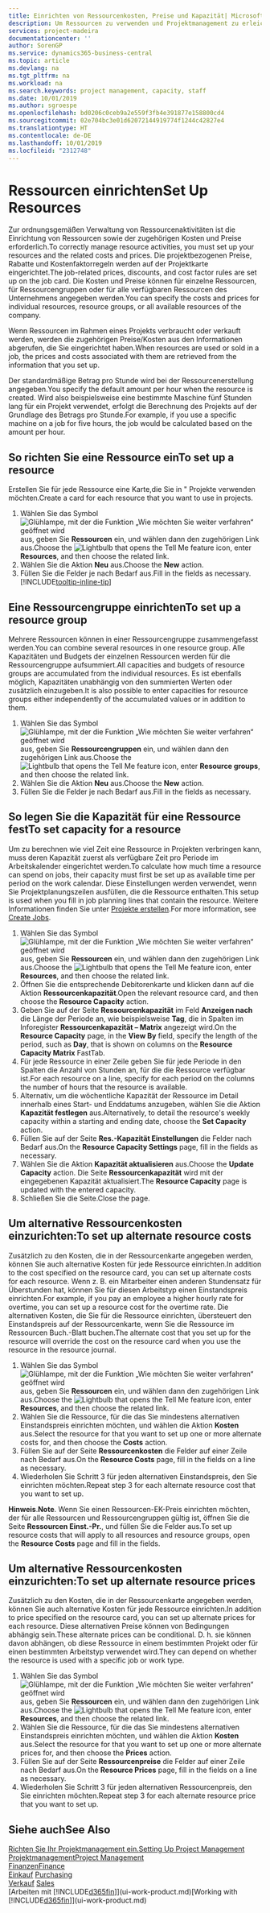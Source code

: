 ```yaml
---
title: Einrichten von Ressourcenkosten, Preise und Kapazität| Microsoft Docs
description: Um Ressourcen zu verwenden und Projektmanagement zu erleichtern, können Sie Kosten und Preisen für einzelne Ressourcen oder Ressourcengruppen angeben und die die Ressourcenkapazität festlegen.
services: project-madeira
documentationcenter: ''
author: SorenGP
ms.service: dynamics365-business-central
ms.topic: article
ms.devlang: na
ms.tgt_pltfrm: na
ms.workload: na
ms.search.keywords: project management, capacity, staff
ms.date: 10/01/2019
ms.author: sgroespe
ms.openlocfilehash: bd0206c0ceb9a2e559f3fb4e391877e158800cd4
ms.sourcegitcommit: 02e704bc3e01d62072144919774f1244c42827e4
ms.translationtype: HT
ms.contentlocale: de-DE
ms.lasthandoff: 10/01/2019
ms.locfileid: "2312748"
---
```

# <a name="set-up-resources"></a><span data-ttu-id="83652-103">Ressourcen einrichten</span><span class="sxs-lookup"><span data-stu-id="83652-103">Set Up Resources</span></span>
<span data-ttu-id="83652-104">Zur ordnungsgemäßen Verwaltung von Ressourcenaktivitäten ist die Einrichtung von Ressourcen sowie der zugehörigen Kosten und Preise erforderlich.</span><span class="sxs-lookup"><span data-stu-id="83652-104">To correctly manage resource activities, you must set up your resources and the related costs and prices.</span></span> <span data-ttu-id="83652-105">Die projektbezogenen Preise, Rabatte und Kostenfaktorregeln werden auf der Projektkarte eingerichtet.</span><span class="sxs-lookup"><span data-stu-id="83652-105">The job-related prices, discounts, and cost factor rules are set up on the job card.</span></span> <span data-ttu-id="83652-106">Die Kosten und Preise können für einzelne Ressourcen, für Ressourcengruppen oder für alle verfügbaren Ressourcen des Unternehmens angegeben werden.</span><span class="sxs-lookup"><span data-stu-id="83652-106">You can specify the costs and prices for individual resources, resource groups, or all available resources of the company.</span></span>

<span data-ttu-id="83652-107">Wenn Ressourcen im Rahmen eines Projekts verbraucht oder verkauft werden, werden die zugehörigen Preise/Kosten aus den Informationen abgerufen, die Sie eingerichtet haben.</span><span class="sxs-lookup"><span data-stu-id="83652-107">When resources are used or sold in a job, the prices and costs associated with them are retrieved from the information that you set up.</span></span>

<span data-ttu-id="83652-108">Der standardmäßige Betrag pro Stunde wird bei der Ressourcenerstellung angegeben.</span><span class="sxs-lookup"><span data-stu-id="83652-108">You specify the default amount per hour when the resource is created.</span></span> <span data-ttu-id="83652-109">Wird also beispielsweise eine bestimmte Maschine fünf Stunden lang für ein Projekt verwendet, erfolgt die Berechnung des Projekts auf der Grundlage des Betrags pro Stunde.</span><span class="sxs-lookup"><span data-stu-id="83652-109">For example, if you use a specific machine on a job for five hours, the job would be calculated based on the amount per hour.</span></span>

## <a name="to-set-up-a-resource"></a><span data-ttu-id="83652-110">So richten Sie eine Ressource ein</span><span class="sxs-lookup"><span data-stu-id="83652-110">To set up a resource</span></span>
<span data-ttu-id="83652-111">Erstellen Sie für jede Ressource eine Karte,die Sie in " Projekte verwenden möchten.</span><span class="sxs-lookup"><span data-stu-id="83652-111">Create a card for each resource that you want to use in projects.</span></span>

1. <span data-ttu-id="83652-112">Wählen Sie das Symbol ![Glühlampe, mit der die Funktion „Wie möchten Sie weiter verfahren“ geöffnet wird](media/ui-search/search_small.png "Wie möchten Sie weiter verfahren?") aus, geben Sie **Ressourcen** ein, und wählen dann den zugehörigen Link aus.</span><span class="sxs-lookup"><span data-stu-id="83652-112">Choose the ![Lightbulb that opens the Tell Me feature](media/ui-search/search_small.png "Tell me what you want to do") icon, enter **Resources**, and then choose the related link.</span></span>
2. <span data-ttu-id="83652-113">Wählen Sie die Aktion **Neu** aus.</span><span class="sxs-lookup"><span data-stu-id="83652-113">Choose the **New** action.</span></span>
3. <span data-ttu-id="83652-114">Füllen Sie die Felder je nach Bedarf aus.</span><span class="sxs-lookup"><span data-stu-id="83652-114">Fill in the fields as necessary.</span></span> [!INCLUDE[tooltip-inline-tip](includes/tooltip-inline-tip_md.md)]  

## <a name="to-set-up-a-resource-group"></a><span data-ttu-id="83652-115">Eine Ressourcengruppe einrichten</span><span class="sxs-lookup"><span data-stu-id="83652-115">To set up a resource group</span></span>
<span data-ttu-id="83652-116">Mehrere Ressourcen können in einer Ressourcengruppe zusammengefasst werden.</span><span class="sxs-lookup"><span data-stu-id="83652-116">You can combine several resources in one resource group.</span></span> <span data-ttu-id="83652-117">Alle Kapazitäten und Budgets der einzelnen Ressourcen werden für die Ressourcengruppe aufsummiert.</span><span class="sxs-lookup"><span data-stu-id="83652-117">All capacities and budgets of resource groups are accumulated from the individual resources.</span></span> <span data-ttu-id="83652-118">Es ist ebenfalls möglich, Kapazitäten unabhängig von den summierten Werten oder zusätzlich einzugeben.</span><span class="sxs-lookup"><span data-stu-id="83652-118">It is also possible to enter capacities for resource groups either independently of the accumulated values or in addition to them.</span></span>

1. <span data-ttu-id="83652-119">Wählen Sie das Symbol ![Glühlampe, mit der die Funktion „Wie möchten Sie weiter verfahren“ geöffnet wird](media/ui-search/search_small.png "Wie möchten Sie weiter verfahren?") aus, geben Sie **Ressourcengruppen** ein, und wählen dann den zugehörigen Link aus.</span><span class="sxs-lookup"><span data-stu-id="83652-119">Choose the ![Lightbulb that opens the Tell Me feature](media/ui-search/search_small.png "Tell me what you want to do") icon, enter **Resource groups**, and then choose the related link.</span></span>
2. <span data-ttu-id="83652-120">Wählen Sie die Aktion **Neu** aus.</span><span class="sxs-lookup"><span data-stu-id="83652-120">Choose the **New** action.</span></span>
3. <span data-ttu-id="83652-121">Füllen Sie die Felder je nach Bedarf aus.</span><span class="sxs-lookup"><span data-stu-id="83652-121">Fill in the fields as necessary.</span></span>

## <a name="to-set-capacity-for-a-resource"></a><span data-ttu-id="83652-122">So legen Sie die Kapazität für eine Ressource fest</span><span class="sxs-lookup"><span data-stu-id="83652-122">To set capacity for a resource</span></span>
<span data-ttu-id="83652-123">Um zu berechnen wie viel Zeit eine Ressource in Projekten verbringen kann, muss deren Kapazität zuerst als verfügbare Zeit pro Periode im Arbeitskalender eingerichtet werden.</span><span class="sxs-lookup"><span data-stu-id="83652-123">To calculate how much time a resource can spend on jobs, their capacity must first be set up as available time per period on the work calendar.</span></span> <span data-ttu-id="83652-124">Diese Einstellungen werden verwendet, wenn Sie Projektplanungszeilen ausfüllen, die die Ressource enthalten.</span><span class="sxs-lookup"><span data-stu-id="83652-124">This setup is used when you fill in job planning lines that contain the resource.</span></span> <span data-ttu-id="83652-125">Weitere Informationen finden Sie unter  [Projekte erstellen](projects-how-create-jobs.md).</span><span class="sxs-lookup"><span data-stu-id="83652-125">For more information, see [Create Jobs](projects-how-create-jobs.md).</span></span>

1. <span data-ttu-id="83652-126">Wählen Sie das Symbol ![Glühlampe, mit der die Funktion „Wie möchten Sie weiter verfahren“ geöffnet wird](media/ui-search/search_small.png "Wie möchten Sie weiter verfahren?") aus, geben Sie **Ressourcen** ein, und wählen dann den zugehörigen Link aus.</span><span class="sxs-lookup"><span data-stu-id="83652-126">Choose the ![Lightbulb that opens the Tell Me feature](media/ui-search/search_small.png "Tell me what you want to do") icon, enter **Resources**, and then choose the related link.</span></span>
2. <span data-ttu-id="83652-127">Öffnen Sie die entsprechende Debitorenkarte und klicken dann auf die Aktion **Ressourcenkapazität**.</span><span class="sxs-lookup"><span data-stu-id="83652-127">Open the relevant resource card, and then choose the **Resource Capacity** action.</span></span>
3. <span data-ttu-id="83652-128">Geben Sie auf der Seite **Ressourcenkapazität** im Feld **Anzeigen nach** die Länge der Periode an, wie beispielsweise **Tag**, die in Spalten im Inforegister **Ressourcenkapazität – Matrix** angezeigt wird.</span><span class="sxs-lookup"><span data-stu-id="83652-128">On the **Resource Capacity** page, in the **View By** field, specify the length of the period, such as **Day**, that is shown on columns on the **Resource Capacity Matrix** FastTab.</span></span>
4. <span data-ttu-id="83652-129">Für jede Ressource in einer Zeile geben Sie für jede Periode in den Spalten die Anzahl von Stunden an, für die die Ressource verfügbar ist.</span><span class="sxs-lookup"><span data-stu-id="83652-129">For each resource on a line, specify for each period on the columns the number of hours that the resource is available.</span></span>
5. <span data-ttu-id="83652-130">Alternativ, um die wöchentliche Kapazität der Ressource im Detail innerhalb eines Start- und Enddatums anzugeben, wählen Sie die Aktion **Kapazität festlegen** aus.</span><span class="sxs-lookup"><span data-stu-id="83652-130">Alternatively, to detail the resource's weekly capacity within a starting and ending date, choose the **Set Capacity** action.</span></span>
6. <span data-ttu-id="83652-131">Füllen Sie auf der Seite **Res.-Kapazität Einstellungen** die Felder nach Bedarf aus.</span><span class="sxs-lookup"><span data-stu-id="83652-131">On the **Resource Capacity Settings** page, fill in the fields as necessary.</span></span>
7. <span data-ttu-id="83652-132">Wählen Sie die Aktion **Kapazität aktualisieren** aus.</span><span class="sxs-lookup"><span data-stu-id="83652-132">Choose the **Update Capacity** action.</span></span> <span data-ttu-id="83652-133">Die Seite **Ressourcenkapazität** wird mit der eingegebenen Kapazität aktualisiert.</span><span class="sxs-lookup"><span data-stu-id="83652-133">The **Resource Capacity** page is updated with the entered capacity.</span></span>
8. <span data-ttu-id="83652-134">Schließen Sie die Seite.</span><span class="sxs-lookup"><span data-stu-id="83652-134">Close the page.</span></span>

## <a name="to-set-up-alternate-resource-costs"></a><span data-ttu-id="83652-135">Um alternative Ressourcenkosten einzurichten:</span><span class="sxs-lookup"><span data-stu-id="83652-135">To set up alternate resource costs</span></span>
<span data-ttu-id="83652-136">Zusätzlich zu den Kosten, die in der Ressourcenkarte angegeben werden, können Sie auch alternative Kosten für jede Ressource einrichten.</span><span class="sxs-lookup"><span data-stu-id="83652-136">In addition to the cost specified on the resource card, you can set up alternate costs for each resource.</span></span> <span data-ttu-id="83652-137">Wenn z. B. ein Mitarbeiter einen anderen Stundensatz für Überstunden hat, können Sie für diesen Arbeitstyp einen Einstandspreis einrichten.</span><span class="sxs-lookup"><span data-stu-id="83652-137">For example, if you pay an employee a higher hourly rate for overtime, you can set up a resource cost for the overtime rate.</span></span> <span data-ttu-id="83652-138">Die alternativen Kosten, die Sie für die Ressource einrichten, übersteuert den Einstandspreis auf der Ressourcenkarte, wenn Sie die Ressource im Ressourcen Buch.-Blatt buchen.</span><span class="sxs-lookup"><span data-stu-id="83652-138">The alternate cost that you set up for the resource will override the cost on the resource card when you use the resource in the resource journal.</span></span>

1. <span data-ttu-id="83652-139">Wählen Sie das Symbol ![Glühlampe, mit der die Funktion „Wie möchten Sie weiter verfahren“ geöffnet wird](media/ui-search/search_small.png "Wie möchten Sie weiter verfahren?") aus, geben Sie **Ressourcen** ein, und wählen dann den zugehörigen Link aus.</span><span class="sxs-lookup"><span data-stu-id="83652-139">Choose the ![Lightbulb that opens the Tell Me feature](media/ui-search/search_small.png "Tell me what you want to do") icon, enter **Resources**, and then choose the related link.</span></span>  
2. <span data-ttu-id="83652-140">Wählen Sie die Ressource, für die das Sie mindestens alternativen Einstandspreis einrichten möchten, und wählen die Aktion **Kosten** aus.</span><span class="sxs-lookup"><span data-stu-id="83652-140">Select the resource for that you want to set up one or more alternate costs for, and then choose the **Costs** action.</span></span>  
3. <span data-ttu-id="83652-141">Füllen Sie auf der Seite **Ressourcenkosten** die Felder auf einer Zeile nach Bedarf aus.</span><span class="sxs-lookup"><span data-stu-id="83652-141">On the **Resource Costs** page, fill in the fields on a line as necessary.</span></span>  
4. <span data-ttu-id="83652-142">Wiederholen Sie Schritt 3 für jeden alternativen Einstandspreis, den Sie einrichten möchten.</span><span class="sxs-lookup"><span data-stu-id="83652-142">Repeat step 3 for each alternate resource cost that you want to set up.</span></span>

<span data-ttu-id="83652-143">**Hinweis**.</span><span class="sxs-lookup"><span data-stu-id="83652-143">**Note**.</span></span> <span data-ttu-id="83652-144">Wenn Sie einen Ressourcen-EK-Preis einrichten möchten, der für alle Ressourcen und Ressourcengruppen gültig ist, öffnen Sie die Seite **Ressourcen Einst.-Pr.**, und füllen Sie die Felder aus.</span><span class="sxs-lookup"><span data-stu-id="83652-144">To set up resource costs that will apply to all resources and resource groups, open the **Resource Costs** page and fill in the fields.</span></span>

## <a name="to-set-up-alternate-resource-prices"></a><span data-ttu-id="83652-145">Um alternative Ressourcenkosten einzurichten:</span><span class="sxs-lookup"><span data-stu-id="83652-145">To set up alternate resource prices</span></span>
<span data-ttu-id="83652-146">Zusätzlich zu den Kosten, die in der Ressourcenkarte angegeben werden, können Sie auch alternative Kosten für jede Ressource einrichten.</span><span class="sxs-lookup"><span data-stu-id="83652-146">In addition to price specified on the resource card, you can set up alternate prices for each resource.</span></span> <span data-ttu-id="83652-147">Diese alternativen Preise können von Bedingungen abhängig sein.</span><span class="sxs-lookup"><span data-stu-id="83652-147">These alternate prices can be conditional.</span></span> <span data-ttu-id="83652-148">D. h. sie können davon abhängen, ob diese Ressource in einem bestimmten Projekt oder für einen bestimmten Arbeitstyp verwendet wird.</span><span class="sxs-lookup"><span data-stu-id="83652-148">They can depend on whether the resource is used with a specific job or work type.</span></span>

1. <span data-ttu-id="83652-149">Wählen Sie das Symbol ![Glühlampe, mit der die Funktion „Wie möchten Sie weiter verfahren“ geöffnet wird](media/ui-search/search_small.png "Wie möchten Sie weiter verfahren?") aus, geben Sie **Ressourcen** ein, und wählen dann den zugehörigen Link aus.</span><span class="sxs-lookup"><span data-stu-id="83652-149">Choose the ![Lightbulb that opens the Tell Me feature](media/ui-search/search_small.png "Tell me what you want to do") icon, enter **Resources**, and then choose the related link.</span></span>
2. <span data-ttu-id="83652-150">Wählen Sie die Ressource, für die das Sie mindestens alternativen Einstandspreis einrichten möchten, und wählen die Aktion **Kosten** aus.</span><span class="sxs-lookup"><span data-stu-id="83652-150">Select the resource for that you want to set up one or more alternate prices for, and then choose the **Prices** action.</span></span>
3. <span data-ttu-id="83652-151">Füllen Sie auf der Seite **Ressourcenpreise** die Felder auf einer Zeile nach Bedarf aus.</span><span class="sxs-lookup"><span data-stu-id="83652-151">On the **Resource Prices** page, fill in the fields on a line as necessary.</span></span>
4. <span data-ttu-id="83652-152">Wiederholen Sie Schritt 3 für jeden alternativen Ressourcenpreis, den Sie einrichten möchten.</span><span class="sxs-lookup"><span data-stu-id="83652-152">Repeat step 3 for each alternate resource price that you want to set up.</span></span>

## <a name="see-also"></a><span data-ttu-id="83652-153">Siehe auch</span><span class="sxs-lookup"><span data-stu-id="83652-153">See Also</span></span>
[<span data-ttu-id="83652-154">Richten Sie Ihr Projektmanagement ein.</span><span class="sxs-lookup"><span data-stu-id="83652-154">Setting Up Project Management</span></span>](projects-setup-projects.md)  
[<span data-ttu-id="83652-155">Projektmanagement</span><span class="sxs-lookup"><span data-stu-id="83652-155">Project Management</span></span>](projects-manage-projects.md)  
[<span data-ttu-id="83652-156">Finanzen</span><span class="sxs-lookup"><span data-stu-id="83652-156">Finance</span></span>](finance.md)  
<span data-ttu-id="83652-157">[Einkauf](purchasing-manage-purchasing.md)       </span><span class="sxs-lookup"><span data-stu-id="83652-157">[Purchasing](purchasing-manage-purchasing.md)       </span></span>  
<span data-ttu-id="83652-158">[Verkauf](sales-manage-sales.md)    </span><span class="sxs-lookup"><span data-stu-id="83652-158">[Sales](sales-manage-sales.md)    </span></span>  
<span data-ttu-id="83652-159">[Arbeiten mit [!INCLUDE[d365fin](includes/d365fin_md.md)]](ui-work-product.md)</span><span class="sxs-lookup"><span data-stu-id="83652-159">[Working with [!INCLUDE[d365fin](includes/d365fin_md.md)]](ui-work-product.md)</span></span>  
